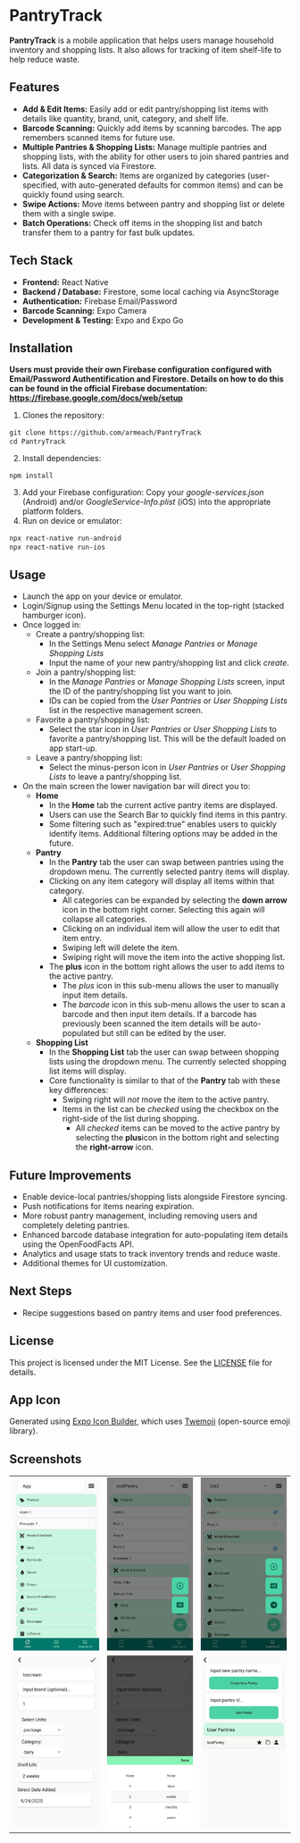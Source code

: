 # PantryTrack
**PantryTrack** is a mobile application that helps users manage household inventory and shopping lists. It also allows for tracking of item shelf-life to help reduce waste.

## Features
- **Add & Edit Items:** Easily add or edit pantry/shopping list items with details like quantity, brand, unit, category, and shelf life.  
- **Barcode Scanning:** Quickly add items by scanning barcodes. The app remembers scanned items for future use.  
- **Multiple Pantries & Shopping Lists:** Manage multiple pantries and shopping lists, with the ability for other users to join shared pantries and lists. All data is synced via Firestore.  
- **Categorization & Search:** Items are organized by categories (user-specified, with auto-generated defaults for common items) and can be quickly found using search.  
- **Swipe Actions:** Move items between pantry and shopping list or delete them with a single swipe.  
- **Batch Operations:** Check off items in the shopping list and batch transfer them to a pantry for fast bulk updates.

## Tech Stack
- **Frontend:** React Native
- **Backend / Database:** Firestore, some local caching via AsyncStorage
- **Authentication:** Firebase Email/Password
- **Barcode Scanning:** Expo Camera
- **Development & Testing:** Expo and Expo Go

## Installation
**Users must provide their own Firebase configuration configured with Email/Password Authentification and Firestore. Details on how to do this can be found in the official Firebase documentation: https://firebase.google.com/docs/web/setup**
1. Clones the repository:
```
git clone https://github.com/armeach/PantryTrack
cd PantryTrack
```
2. Install dependencies:
```
npm install
```
3. Add your Firebase configuration: Copy your *google-services.json* (Android) and/or *GoogleService-Info.plist* (iOS) into the appropriate platform folders.
4. Run on device or emulator:
```
npx react-native run-android
npx react-native run-ios
```

## Usage
- Launch the app on your device or emulator.
- Login/Signup using the Settings Menu located in the top-right (stacked hamburger icon).
- Once logged in:
  - Create a pantry/shopping list:
    - In the Settings Menu select *Manage Pantries* or *Manage Shopping Lists*
    - Input the name of your new pantry/shopping list and click *create*.
  - Join a pantry/shopping list:
    - In the *Manage Pantries* or *Manage Shopping Lists* screen, input the ID of the pantry/shopping list you want to join.
    - IDs can be copied from the *User Pantries* or *User Shopping Lists* list in the respective management screen.
  - Favorite a pantry/shopping list:
    - Select the star icon in *User Pantries* or *User Shopping Lists* to favorite a pantry/shopping list. This will be the default loaded on app start-up.
  - Leave a pantry/shopping list:
    - Select the minus-person icon in *User Pantries* or *User Shopping Lists* to leave a pantry/shopping list. 
- On the main screen the lower navigation bar will direct you to: 
  - **Home**
    - In the **Home** tab the current active pantry items are displayed.
    - Users can use the Search Bar to quickly find items in this pantry.
    - Some filtering such as "expired:true" enables users to quickly identify items. Additional filtering options may be added in the future.   
  - **Pantry**
    - In the **Pantry** tab the user can swap between pantries using the dropdown menu. The currently selected pantry items will display.
    - Clicking on any item category will display all items within that category.
      - All categories can be expanded by selecting the **down arrow** icon in the bottom right corner. Selecting this again will collapse all categories.
      - Clicking on an individual item will allow the user to edit that item entry.
      - Swiping left will delete the item.
      - Swiping right will move the item into the active shopping list.
    - The **plus** icon in the bottom right allows the user to add items to the active pantry.
      - The *plus* icon in this sub-menu allows the user to manually input item details.
      - The *barcode* icon in this sub-menu allows the user to scan a barcode and then input item details. If a barcode has previously been scanned the item details will be auto-populated but still can be edited by the user. 
  - **Shopping List**
    - In the **Shopping List** tab the user can swap between shopping lists using the dropdown menu. The currently selected shopping list items will display.
    - Core functionality is similar to that of the **Pantry** tab with these key differences:
      - Swiping right will *not* move the item to the active pantry.
      - Items in the list can be *checked* using the checkbox on the right-side of the list during shopping.
        - All *checked* items can be moved to the active pantry by selecting the **plus**icon in the bottom right and selecting the **right-arrow** icon.

## Future Improvements
- Enable device-local pantries/shopping lists alongside Firestore syncing.  
- Push notifications for items nearing expiration.  
- More robust pantry management, including removing users and completely deleting pantries.  
- Enhanced barcode database integration for auto-populating item details using the OpenFoodFacts API.  
- Analytics and usage stats to track inventory trends and reduce waste.  
- Additional themes for UI customization.

## Next Steps
- Recipe suggestions based on pantry items and user food preferences.

## License
This project is licensed under the MIT License. See the [LICENSE](LICENSE) file for details.

## App Icon
Generated using [Expo Icon Builder](https://expo-icon-builder.com/), which uses [Twemoji](https://github.com/twitter/twemoji) (open-source emoji library).

## Screenshots
<table>
  <tr>
    <td><img src="assets/screenshots/home.jpg" alt="Home" width="300"/></td>
    <td><img src="assets/screenshots/pantry.jpg" alt="Pantry" width="300"/></td>
    <td><img src="assets/screenshots/shopping_list.jpg" alt="Shopping List" width="300"/></td>
  </tr>
  <tr>
    <td><img src="assets/screenshots/addingItem_1.jpg" alt="Adding Item" width="300"/></td>
    <td><img src="assets/screenshots/addingItem_2.jpg" alt="Shelf Life Selector" width="300"/></td>
    <td><img src="assets/screenshots/pantry_management.jpg" alt="Pantry Management" width="300"/></td>
  </tr>
</table>
